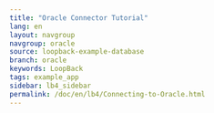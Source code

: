 ```yaml
---
title: "Oracle Connector Tutorial"
lang: en
layout: navgroup
navgroup: oracle
source: loopback-example-database
branch: oracle
keywords: LoopBack
tags: example_app
sidebar: lb4_sidebar
permalink: /doc/en/lb4/Connecting-to-Oracle.html
---
```

